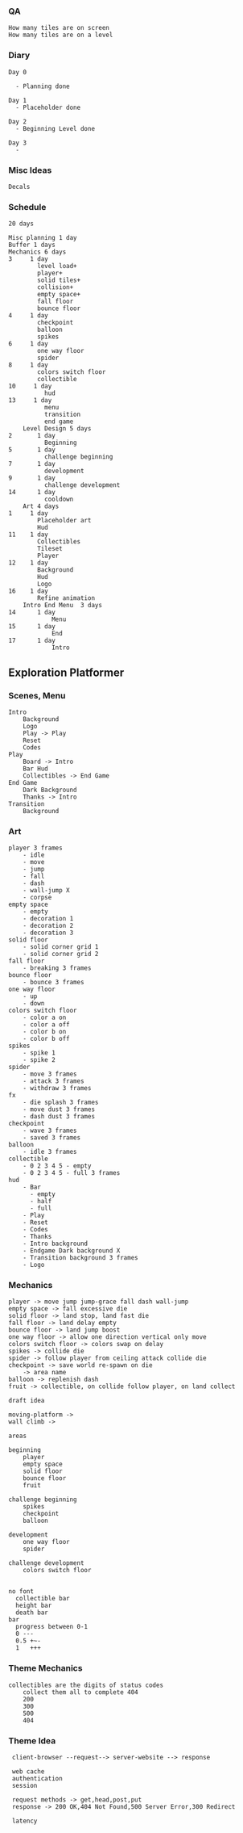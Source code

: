 ### QA

    How many tiles are on screen
    How many tiles are on a level

### Diary

    Day 0

      - Planning done

    Day 1
      - Placeholder done

    Day 2
      - Beginning Level done

    Day 3
      - 

### Misc Ideas

    Decals

### Schedule

    20 days

    Misc planning 1 day
    Buffer 1 days
    Mechanics 6 days
    3     1 day
            level load+
            player+
            solid tiles+
            collision+
            empty space+
            fall floor
            bounce floor
    4     1 day
            checkpoint
            balloon
            spikes
    6     1 day
            one way floor
            spider
    8     1 day
            colors switch floor
            collectible
    10     1 day
              hud
    13     1 day
              menu
              transition
              end game
        Level Design 5 days
    2       1 day
              Beginning
    5       1 day
              challenge beginning
    7       1 day
              development
    9       1 day
              challenge development
    14      1 day
              cooldown
        Art 4 days
    1     1 day
            Placeholder art
            Hud
    11    1 day
            Collectibles 
            Tileset
            Player
    12    1 day
            Background
            Hud
            Logo
    16    1 day
            Refine animation
        Intro End Menu  3 days
    14      1 day
                Menu
    15      1 day
                End
    17      1 day
                Intro

## Exploration Platformer

### Scenes, Menu

    Intro
        Background
        Logo
        Play -> Play
        Reset
        Codes
    Play
        Board -> Intro
        Bar Hud
        Collectibles -> End Game
    End Game
        Dark Background
        Thanks -> Intro
    Transition
        Background
    
### Art

    player 3 frames
        - idle
        - move
        - jump
        - fall
        - dash
        - wall-jump X
        - corpse
    empty space
        - empty
        - decoration 1
        - decoration 2
        - decoration 3
    solid floor
        - solid corner grid 1
        - solid corner grid 2
    fall floor
        - breaking 3 frames
    bounce floor
        - bounce 3 frames
    one way floor
        - up
        - down
    colors switch floor
        - color a on
        - color a off
        - color b on
        - color b off
    spikes
        - spike 1
        - spike 2
    spider
        - move 3 frames
        - attack 3 frames
        - withdraw 3 frames
    fx
        - die splash 3 frames
        - move dust 3 frames
        - dash dust 3 frames
    checkpoint
        - wave 3 frames
        - saved 3 frames
    balloon
        - idle 3 frames
    collectible
        - 0 2 3 4 5 - empty
        - 0 2 3 4 5 - full 3 frames
    hud
        - Bar
          - empty
          - half
          - full
        - Play
        - Reset
        - Codes
        - Thanks
        - Intro background
        - Endgame Dark background X 
        - Transition background 3 frames
        - Logo

### Mechanics

    player -> move jump jump-grace fall dash wall-jump
    empty space -> fall excessive die
    solid floor -> land stop, land fast die
    fall floor -> land delay empty
    bounce floor -> land jump boost
    one way floor -> allow one direction vertical only move
    colors switch floor -> colors swap on delay
    spikes -> collide die
    spider -> follow player from ceiling attack collide die
    checkpoint -> save world re-spawn on die
        -> area name
    balloon -> replenish dash
    fruit -> collectible, on collide follow player, on land collect

    draft idea

    moving-platform -> 
    wall climb ->

    areas

    beginning
        player
        empty space
        solid floor
        bounce floor
        fruit

    challenge beginning
        spikes
        checkpoint
        balloon

    development
        one way floor
        spider

    challenge development
        colors switch floor


    no font
      collectible bar
      height bar
      death bar
    bar
      progress between 0-1
      0 ---
      0.5 +~-
      1   +++

### Theme Mechanics

    collectibles are the digits of status codes
        collect them all to complete 404
        200
        300
        500
        404

### Theme Idea

     client-browser --request--> server-website --> response

     web cache
     authentication
     session

     request methods -> get,head,post,put
     response -> 200 OK,404 Not Found,500 Server Error,300 Redirect

     latency

